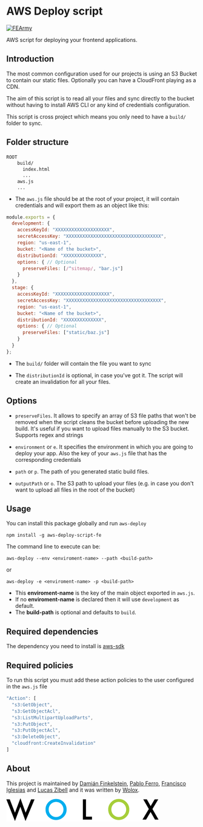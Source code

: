 # AWS Deploy script

[![FEArmy](https://github.com/Wolox/react-chat-widget/raw/master/assets/FEA_open_source_sm.png)](https://github.com/orgs/Wolox/teams/front-end-army/members)

AWS script for deploying your frontend applications.

## Introduction

The most common configuration used for our projects is using an S3 Bucket to contain our static files. Optionally you can have a CloudFront playing as a CDN.

The aim of this script is to read all your files and sync directly to the bucket without having to install AWS CLI or any kind of credentials configuration.


This script is cross project which means you only need to have a `build/` folder to sync.

## Folder structure
```
ROOT
    build/
      index.html
      ...
    aws.js
    ...
```

- The `aws.js` file should be at the root of your project, it will contain credentials and will export them as an object like this:

```js
module.exports = {
  development: {
    accessKeyId: "XXXXXXXXXXXXXXXXXXXX",
    secretAccessKey: "XXXXXXXXXXXXXXXXXXXXXXXXXXXXXXXXXXX",
    region: "us-east-1",
    bucket: "<Name of the bucket>",
    distributionId: "XXXXXXXXXXXXXX",
    options: { // Optional
      preserveFiles: [/^sitemap/, "bar.js"]
    }
  },
  stage: {
    accessKeyId: "XXXXXXXXXXXXXXXXXXXX",
    secretAccessKey: "XXXXXXXXXXXXXXXXXXXXXXXXXXXXXXXXXXX",
    region: "us-east-1",
    bucket: "<Name of the bucket>",
    distributionId: "XXXXXXXXXXXXXX",
    options: { // Optional
      preserveFiles: ["static/baz.js"]
    }
  }
};
```

- The  `build/` folder will contain the file you want to sync

- The `distributionId` is optional, in case you've got it. The script will create an invalidation for all your files.

## Options

- `preserveFiles`. It allows to specify an array of S3 file paths that won't be removed when the script cleans the bucket before uploading the new build. It's useful if you want to upload files manually to the S3 bucket. Supports regex and strings

- `environment` or `e`. It specifies the environment in which you are going to deploy your app. Also the key of your `aws.js` file that has the corresponding credentials

- `path` or `p`. The path of you generated static build files.

- `outputPath` or `o`. The S3 path to upload your files  (e.g. in case you don't want to upload all files in the root of the bucket)

## Usage

You can install this package globally and run `aws-deploy`

```
npm install -g aws-deploy-script-fe
```

The command line to execute can be:

```
aws-deploy --env <enviroment-name> --path <build-path>
```
or
```
aws-deploy -e <enviroment-name> -p <build-path>
```

* This **enviroment-name** is the key of the main object exported in `aws.js`.
* If no **enviroment-name** is declared then it will use `development` as default.
* The **build-path** is optional and defaults to `build`.

## Required dependencies

The dependency you need to install is [aws-sdk](https://www.npmjs.com/package/aws-sdk)


## Required policies

To run this script you must add these action policies to the user configured in the `aws.js` file

```js
"Action": [
  "s3:GetObject",
  "s3:GetObjectAcl",
  "s3:ListMultipartUploadParts",
  "s3:PutObject",
  "s3:PutObjectAcl",
  "s3:DeleteObject",
  "cloudfront:CreateInvalidation"
]
```

## About

This project is maintained by [Damián Finkelstein](https://github.com/damfinkel), [Pablo Ferro](https://github.com/pabloferro), [Francisco Iglesias](https://github.com/FrankIglesias) and [Lucas Zibell](https://github.com/LucasZibell) and it was written by [Wolox](http://www.wolox.com.ar).

![Wolox](https://raw.githubusercontent.com/Wolox/press-kit/master/logos/logo_banner.png)
